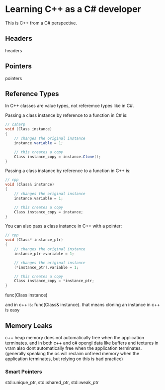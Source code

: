 # Learning C++ as a C# developer

This is C++ from a C# perspective.

## Headers

headers

## Pointers

pointers

## Reference Types

In C++ classes are value types, not referemce types like in C#.

Passing a class instance by reference to a function in C# is:
```csharp
// csharp
void (Class instance)
{
    // changes the original instance
    instance.variable = 1;

    // this creates a copy
    Class instance_copy = instance.Clone();
}
```

Passing a class instance by reference to a function in C++ is:
```cpp
// cpp
void (Class& instance)
{
    // changes the original instance
    instance.variable = 1;

    // this creates a copy
    Class instance_copy = instance;
}
```

You can also pass a class instance in C++ with a pointer:
```cpp
// cpp
void (Class* instance_ptr)
{
    // changes the original instance
    instance_ptr->variable = 1;

    // changes the original instance
    (*instance_ptr).variable = 1;

    // this creates a copy
    Class instance_copy = *instance_ptr;
}
```

func(Class instance)

and in c++ is: func(Class& instance). that means cloning an instance in c++ is easy

## Memory Leaks

c++ heap memory does not automatically free when the application terminates. and in both c++ and c# opengl data like buffers and textures in vram also dont automatically free when the application terminates. (generally speaking the os will reclaim unfreed memory when the application terminates, but relying on this is bad practice)

### Smart Pointers

std::unique_ptr, std::shared_ptr, std::weak_ptr

